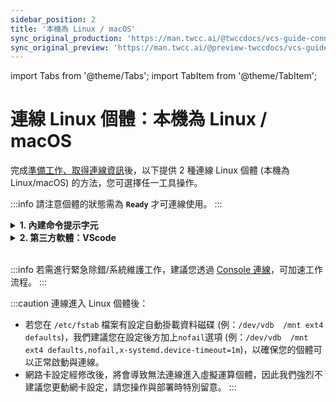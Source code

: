 ```yaml
---
sidebar_position: 2
title: '本機為 Linux / macOS'
sync_original_production: 'https://man.twcc.ai/@twccdocs/vcs-guide-connect-to-linux-from-linux-zh' 
sync_original_preview: 'https://man.twcc.ai/@preview-twccdocs/vcs-guide-connect-to-linux-from-linux-zh' 
---
```


import Tabs from '@theme/Tabs';
import TabItem from '@theme/TabItem';

# 連線 Linux 個體：本機為 Linux / macOS

完成[準備工作、取得連線資訊](https://man.twcc.ai/@twccdocs/vcs-guide-connect-prerequisite-zh)後，以下提供 2 種連線 Linux 個體 (本機為 Linux/macOS) 的方法，您可選擇任一工具操作。

:::info
請注意個體的狀態需為 **`Ready`** 才可連線使用。
:::


<!-- 1 start -->

<details class="docspoiler">

<summary><b>1. 內建命令提示字元</b></summary>

開啟本機終端機視窗，依照[<ins>取得的連線資訊</ins>](https://man.twcc.ai/@twccdocs/vcs-guide-connect-prerequisite-zh)，依序輸入指令，變更鑰匙對權限、連線至虛擬運算個體。

![](https://cos.twcc.ai/SYS-MANUAL/uploads/upload_ab7f8e76a452f95ea2f1e004e10f4e89.png)

</details>

<!-- Space -->

<div style={{'height':'8px'}}></div>

<!-- 2. start -->

<details class="docspoiler">

<summary><b>2. 第三方軟體：VScode</b></summary>


若已有在使用 VScode 開發您的程式，也可以直接使用此軟體連線您的虛擬運算個體。VScode 支援多種平台，並有許多外掛軟體套件可使用，安裝方便，也相當適合新手。以下為 Windows 操作畫面，Linux 或 macOS 步驟雷同。完整操作說明請參考[<ins>官方說明文件</ins>](https://code.visualstudio.com/blogs/2019/10/03/remote-ssh-tips-and-tricks)。

<br/>

**Step 1. 下載安裝 VScode**

請至 [VScode](https://code.visualstudio.com/Download) 下載，完成後開啟程式。

![](https://cos.twcc.ai/SYS-MANUAL/uploads/upload_010a76dabe0d66c94562e776fe3b3a6a.png)

<br/>

**Step 2. 安裝 SSH 套件**

點選 「**Extensions**」 > 搜尋 *remote ssh* > 選擇 「**Remote- SSH**」 並點選 「**Install**」

![](https://cos.twcc.ai/SYS-MANUAL/uploads/upload_38c0c0011b900d9a5547a5f4487f4fce.png)

<br/>

**Step 3. 建立 Config 檔**

- 安裝完成後，點選視窗左下角圖示，開啟遠端連線指令列表

![](https://cos.twcc.ai/SYS-MANUAL/uploads/upload_ecaaf1c1f4a790161660b2a45020b607.png)

- 點選 「**Remote-SSH: Open Configuration File**」

![](https://cos.twcc.ai/SYS-MANUAL/uploads/upload_2efbf5090bc128487b714ffe122ba037.png)

- 點選 「**C:\Users\User\.ssh\config**」 建立連線設定檔

![](https://cos.twcc.ai/SYS-MANUAL/uploads/upload_a9e954c2165abc59b5be91f8d314112c.png)

- 請將鑰匙對 pem 檔案放置於`~/.ssh/` 資料夾之下

![](https://cos.twcc.ai/SYS-MANUAL/uploads/upload_237f5babfff7d1265879f96d3262a60f.png)

- 打開 config 檔後，複製並貼上以下格式，填入一[<ins>虛擬運算個體的資訊</ins>](https://man.twcc.ai/@twccdocs/vcs-guide-connect-prerequisite-zh)；若有多個個體，也可以複製貼上數份修改。輸入完成後請存檔。

```bash
Host <INSTANCE_NAME>            # 輸入虛擬運算個體的名稱
    HostName <PUBLIC_IP>        # 輸入公用 IP
    User <IMAGE_TYPE>           # 輸入 ubuntu 或 centos
    IdentityFile ~/.ssh/<.pem>  # 輸入.pem 檔鑰匙對名稱
```


![](https://cos.twcc.ai/SYS-MANUAL/uploads/upload_871749523146661c11306b59bea27ce0.png)

<br/>

**Step 4. 連線虛擬運算個體**

- 再次開啟 VScode 左下角圖示 > 選擇 「**Remote-SSH: Connect to Host...**」

![](https://cos.twcc.ai/SYS-MANUAL/uploads/upload_ce4b6b932674950fe3732f35fd2627a3.png)

- 開啟後會顯示已建立資訊的個體，點選後即開始連線

![](https://cos.twcc.ai/SYS-MANUAL/uploads/upload_ab2ee3bcc20dfba930e9666ea38e4911.png)

- 接著點選 「**Linux**」  

![](https://cos.twcc.ai/SYS-MANUAL/uploads/upload_03d9ef5fc7818f3893301eced215414f.png)

- 點選 「**Continue**」 繼續

![](https://cos.twcc.ai/SYS-MANUAL/uploads/upload_7647f858a45535cdeeb41552fd27d52f.png)

- 連線完成後視窗左下角會出現 **`SSH: <Host Name>`**

![](https://cos.twcc.ai/SYS-MANUAL/uploads/upload_90ad691923b321838ea46f8e0304719c.png)

- 再開啟 「**Terminal**」 > 「**New Terminal**」 就可以開始操作虛擬運算個體囉！ 

![](https://cos.twcc.ai/SYS-MANUAL/uploads/upload_719594c2f99eeca61a261800d4e0c511.png)
</details>

<br/>

:::info
若需進行緊急除錯/系統維護工作，建議您透過 [<ins>Console 連線</ins>](https://man.twcc.ai/@twccdocs/guide-vcs-debug-tool-console-zh)，可加速工作流程。
:::

:::caution
連線進入 Linux 個體後：

- 若您在 `/etc/fstab` 檔案有設定自動掛載資料磁碟 (例：`/dev/vdb  /mnt ext4 defaults`)，我們建議您在設定後方加上`nofail`選項 (例：`/dev/vdb  /mnt ext4 defaults,nofail,x-systemd.device-timeout=1m`)，以確保您的個體可以正常啟動與連線。
- 網路卡設定經修改後，將會導致無法連線進入虛擬運算個體，因此我們強烈不建議您更動網卡設定，請您操作與部署時特別留意。
:::